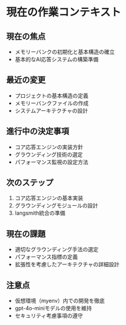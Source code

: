 # 現在の作業コンテキスト

## 現在の焦点
- メモリーバンクの初期化と基本構造の確立
- 基本的なAI応答システムの構築準備

## 最近の変更
- プロジェクトの基本構造の定義
- メモリーバンクファイルの作成
- システムアーキテクチャの設計

## 進行中の決定事項
- コア応答エンジンの実装方針
- グラウンディング技術の選定
- パフォーマンス監視の設定方法

## 次のステップ
1. コア応答エンジンの基本実装
2. グラウンディングモジュールの設計
3. langsmith統合の準備

## 現在の課題
- 適切なグラウンディング手法の選定
- パフォーマンス指標の定義
- 拡張性を考慮したアーキテクチャの詳細設計

## 注意点
- 仮想環境（myenv）内での開発を徹底
- gpt-4o-miniモデルの使用を維持
- セキュリティ考慮事項の遵守
